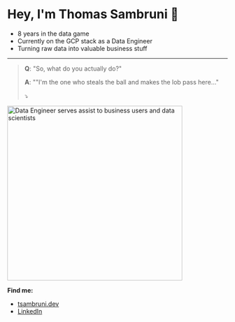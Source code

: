 # Hey, I'm Thomas Sambruni 👋

<!--
**tsambruni/tsambruni** is a ✨ _special_ ✨ repository because its `README.md` (this file) appears on your GitHub profile.

Here are some ideas to get you started:

- 🔭 I’m currently working on ...
- 🌱 I’m currently learning ...
- 👯 I’m looking to collaborate on ...
- 🤔 I’m looking for help with ...
- 💬 Ask me about ...
- 📫 How to reach me: ...
- 😄 Pronouns: ...
- ⚡ Fun fact: ...
-->
- 8 years in the data game
- Currently on the GCP stack as a Data Engineer
- Turning raw data into valuable business stuff


---

> **Q**: "So, what do you actually do?"
> 
> **A**: ""I'm the one who steals the ball and makes the lob pass here..."
> 
> ⤵️

<img src="de_assist.gif" alt="Data Engineer serves assist to business users and data scientists" style="width:400px;height:auto;">

**Find me:**
- [tsambruni.dev](https://www.tsambruni.dev)
- [LinkedIn](https://linkedin.com/in/tsambruni)

<!--
### GitHub Stats
![Your GitHub Stats](https://github-readme-stats.vercel.app/api?username=tsambruni&show_icons=true&theme=radical)

### Top Languages
![Top Languages](https://github-readme-stats.vercel.app/api/top-langs/?username=tsambruni&layout=compact&theme=radical)
-->
